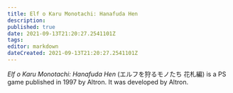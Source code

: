 ```yaml
---
title: Elf o Karu Monotachi: Hanafuda Hen
description: 
published: true
date: 2021-09-13T21:20:27.2541101Z 
tags: 
editor: markdown
dateCreated: 2021-09-13T21:20:27.2541101Z
---
```

_Elf o Karu Monotachi: Hanafuda Hen_ (<span lang='ja'>エルフを狩るモノたち 花札編</span>) is a PS game published in 1997 by Altron.
It was developed by Altron.
